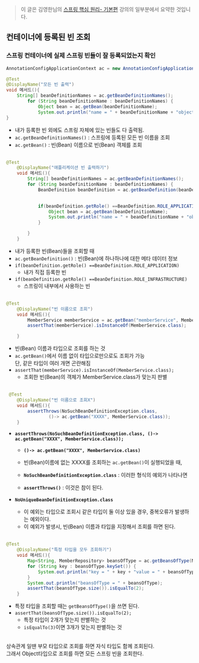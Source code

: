 > 이 글은 김영한님의 [스프링 핵심 원리- 기본편](https://www.inflearn.com/course/%EC%8A%A4%ED%94%84%EB%A7%81-%ED%95%B5%EC%8B%AC-%EC%9B%90%EB%A6%AC-%EA%B8%B0%EB%B3%B8%ED%8E%B8/dashboard) 강의의 일부분에서 요약한 것입니다.

## 컨테이너에 등록된 빈 조회
### 스프링 컨테이너에 실제 스프링 빈들이 잘 등록되었는지 확인
```java
AnnotationConfigApplicationContext ac = new AnnotationConfigApplicationContext(AppConfig.class);

@Test
@DisplayName("모든 빈 출력")
void 메서드(){
    String[] beanDefinitionNames = ac.getBeanDefinitionNames();
        for (String beanDefinitionName : beanDefinitionNames) {
            Object bean = ac.getBean(beanDefinitionName);
            System.out.println("name = " + beanDefinitionName + "object = "+bean);
}
```
- 내가 등록한 빈 외에도 스프링 자체에 있는 빈들도 다 출력됨.
- `ac.getBeanDefinitionNames()` : 스프링에 등록된 모든 빈 이름을 조회
- `ac.getBean()` : 빈(Bean) 이름으로 빈(Bean) 객체를 조회
</br></br>

```java
@Test
    @DisplayName("애플리케이션 빈 출력하기")
    void 메서드(){
        String[] beanDefinitionNames = ac.getBeanDefinitionNames();
        for (String beanDefinitionName : beanDefinitionNames) {
            BeanDefinition beanDefinition = ac.getBeanDefinition(beanDefinitionName);

            
            if(beanDefinition.getRole() ==BeanDefinition.ROLE_APPLICATION){
                Object bean = ac.getBean(beanDefinitionName);
                System.out.println("name = " + beanDefinitionName + "object = "+bean);
            }

        }
    }
```
- 내가 등록한 빈(Bean)들을 조회할 때
- `ac.getBeanDefinition()` : 빈(Bean)에 하나하나에 대한 메타 데이터 정보
- `if(beanDefinition.getRole() ==BeanDefinition.ROLE_APPLICATION)`
    - 내가 직접 등록한 빈
- `if(beanDefinition.getRole() ==BeanDefinition.ROLE_INFRASTRUCTURE)`
    - 스프링이 내부에서 사용하는 빈
</br></br>

```java
@Test
    @DisplayName("빈 이름으로 조회")
    void 메서드(){
        MemberService memberService = ac.getBean("memberService", MemberService.class);
        assertThat(memberService).isInstanceOf(MemberService.class);

    }
```
- 빈(Bean) 이름과 타입으로 조회를 하는 것
- `ac.getBean()`에서 이름 없이 타입으로만으로도 조회가 가능</br>
단, 같은 타입이 여러 개면 곤란해짐
- `assertThat(memberService).isInstanceOf(MemberService.class);`
    - 조회한 빈(Bean)의 객체가 MemberService.class가 맞는지 판별
</br></br>

```java
 @Test
    @DisplayName("빈 이름으로 조회X")
    void 메서드(){
        assertThrows(NoSuchBeanDefinitionException.class,
                ()-> ac.getBean("XXXX", MemberService.class));
    }
```
- **`assertThrows(NoSuchBeanDefinitionException.class,
                ()-> ac.getBean("XXXX", MemberService.class));`**
    - **`()-> ac.getBean("XXXX", MemberService.class)`**
    - 빈(Bean)이름에 없는 XXXX를 조회하는 `ac.getBean()`이 실행되었을 때,

    - **`NoSuchBeanDefinitionException.class`** : 이러한 형식의 예외가 나타나면

    - **`assertThrows()`** : 이것은 참이 된다.

- **`NoUniqueBeanDefinitionException.class`**
    - 이 예외는 타입으로 조회시 같은 타입이 둘 이상 있을 경우, 중복오류가 발생하는 예외이다.
    - 이 예외가 발생시, 빈(Bean) 이름과 타입을 지정해서 조회를 하면 된다.
</br></br>

```java
@Test
    @DisplayName("특정 타입을 모두 조회하기")
    void 메서드(){
        Map<String, MemberRepository> beansOfType = ac.getBeansOfType(MemberRepository.class);
        for (String key : beansOfType.keySet()) {
            System.out.println("key = " + key + "value = " + beansOfType.get(key));
        }
        System.out.println("beansOfType = " + beansOfType);
        assertThat(beansOfType.size()).isEqualTo(2);
    }
```
- 특정 타입을 조회할 때는 `getBeansOfType()`을 쓰면 된다.
- `assertThat(beansOfType.size()).isEqualTo(2);`
    - 특정 타입이 2개가 맞는지 판별하는 것
    - `isEqualTo(3)`이면 3개가 맞는지 판별하는 것
</br></br>

상속관계 일땐 부모 타입으로 조회를 하면 자식 타입도 함께 조회된다.</br>
그래서 Object타입으로 조회를 하면 모든 스프링 빈을 조회한다.
